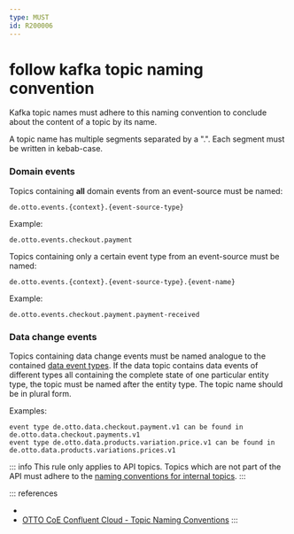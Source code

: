 ```yaml
---
type: MUST
id: R200006
---
```


# follow kafka topic naming convention

Kafka topic names must adhere to this naming convention to conclude about the content of a topic by its name.

A topic name has multiple segments separated by a ".". Each segment must be written in kebab-case.

### Domain events

Topics containing **all** domain events from an event-source must be named:

```text
de.otto.events.{context}.{event-source-type}
```

Example:

```text
de.otto.events.checkout.payment
```

Topics containing only a certain event type from an event-source must be named:

```text
de.otto.events.{context}.{event-source-type}.{event-name}
```

Example:

```text
de.otto.events.checkout.payment.payment-received
```

### Data change events

Topics containing data change events must be named analogue to the contained [data event types](@guidelines/R200009).
If the data topic contains data events of different types all containing the complete state of one particular entity type, the topic must be named after the entity type. The topic name should be in plural form.

Examples:

```text
event type de.otto.data.checkout.payment.v1 can be found in de.otto.data.checkout.payments.v1
event type de.otto.data.products.variation.price.v1 can be found in de.otto.data.products.variations.prices.v1
```

::: info
This rule only applies to API topics. Topics which are not part of the API must adhere to the [naming conventions for internal topics](https://confluence.otto.de/pages/viewpage.action?spaceKey=KAFKA&title=08.1.2+Topic+Naming+Conventions).
:::

::: references

- [](@guidelines/r200004)
- [OTTO CoE Confluent Cloud - Topic Naming Conventions](https://confluence.otto.de/pages/viewpage.action?spaceKey=KAFKA&title=08.1.2+Topic+Naming+Conventions)
  :::
